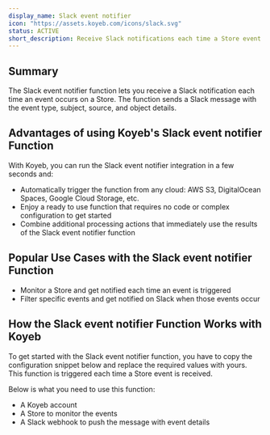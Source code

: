 ```yaml
---
display_name: Slack event notifier
icon: "https://assets.koyeb.com/icons/slack.svg"
status: ACTIVE
short_description: Receive Slack notifications each time a Store event is triggered.
---
```


## Summary

The Slack event notifier function lets you receive a Slack notification each time an event occurs on a Store. The function sends a Slack message with the event type, subject, source, and object details.

## Advantages of using Koyeb's Slack event notifier Function

With Koyeb, you can run the Slack event notifier integration in a few seconds and:

- Automatically trigger the function from any cloud: AWS S3, DigitalOcean Spaces, Google Cloud Storage, etc.
- Enjoy a ready to use function that requires no code or complex configuration to get started
- Combine additional processing actions that immediately use the results of the Slack event notifier function

## Popular Use Cases with the Slack event notifier Function

- Monitor a Store and get notified each time an event is triggered
- Filter specific events and get notified on Slack when those events occur

## How the Slack event notifier Function Works with Koyeb

To get started with the Slack event notifier function, you have to copy the configuration snippet below and replace the required values with yours.
This function is triggered each time a Store event is received.

Below is what you need to use this function:

* A Koyeb account
* A Store to monitor the events
* A Slack webhook to push the message with event details
